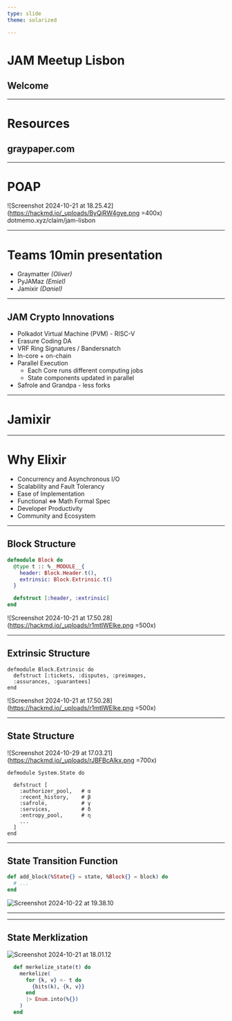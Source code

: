 ```yaml
---
type: slide
theme: solarized

---
```

# JAM Meetup Lisbon
## Welcome

---

# Resources

## graypaper.com

---

# POAP
![Screenshot 2024-10-21 at 18.25.42](https://hackmd.io/_uploads/ByQjRW4gye.png =400x)
dotmemo.xyz/claim/jam-lisbon

---

# Teams 10min presentation

- Graymatter *(Oliver)*
- PyJAMaz *(Emiel)*
- Jamixir *(Daniel)*

---

## JAM Crypto Innovations

 - Polkadot Virtual Machine (PVM) - RISC-V
 - Erasure Coding DA
 - VRF Ring Signatures / Bandersnatch
 - In-core + on-chain 
 - Parallel Execution
     - Each Core runs different computing jobs
     - State components updated in parallel
 - Safrole and Grandpa - less forks

---

# Jamixir

---

# Why Elixir

 - Concurrency and Asynchronous I/O
 - Scalability and Fault Tolerancy
 - Ease of Implementation
 - Functional <=> Math Formal Spec
 - Developer Productivity 
 - Community and Ecosystem

---

## Block Structure
```Elixir
defmodule Block do
  @type t :: %__MODULE__{
    header: Block.Header.t(), 
    extrinsic: Block.Extrinsic.t()
  }

  defstruct [:header, :extrinsic]
end
```
![Screenshot 2024-10-21 at 17.50.28](https://hackmd.io/_uploads/r1mtIWElke.png =500x)

---

## Extrinsic Structure

```Elixir!
defmodule Block.Extrinsic do
  defstruct [:tickets, :disputes, :preimages, 
  :assurances, :guarantees]
end
```
![Screenshot 2024-10-21 at 17.50.28](https://hackmd.io/_uploads/r1mtIWElke.png =500x)

---

## State Structure

![Screenshot 2024-10-29 at 17.03.21](https://hackmd.io/_uploads/rJBFBcAlkx.png =700x)

```Elixir!
defmodule System.State do

  defstruct [
    :authorizer_pool,   # α
    :recent_history,    # β
    :safrole,           # γ
    :services,          # δ
    :entropy_pool,      # η
    ...
  ]
end
```

---


## State Transition Function
```Elixir
def add_block(%State{} = state, %Block{} = block) do
  # ...
end
```
![Screenshot 2024-10-22 at 19.38.10](https://hackmd.io/_uploads/BktE-OBe1x.png)

---


---

## State Merklization

![Screenshot 2024-10-21 at 18.01.12](https://hackmd.io/_uploads/rJGNK-ElJx.png)


```Elixir
  def merkelize_state(t) do
    merkelize(
      for {k, v} <- t do
        {bits(k), {k, v}}
      end
      |> Enum.into(%{})
    )
  end
```

